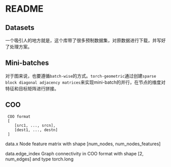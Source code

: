 # README

## Datasets

一个吸引人的地方就是，这个库带了很多预制数据集，对原数据进行下载，并写好了处理方案。

## Mini-batches

对于图来说，也要遵循`batch-wise`的方式。`torch-geometric`通过创建`sparse block diagonal adjacency matrices`来实现mini-batch的并行，在节点的维度对特征和目标矩阵进行拼接。

## COO

```
 COO format
 [
    [src1, ..., srcn],
    [dest1, ..., destn]
 ]
```
data.x Node feature matrix with shape [num_nodes, num_nodes_features]

data.edge_index Graph connectivity in COO format with shape [2, num_edges] and type torch.long
